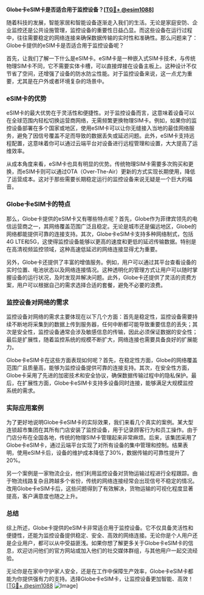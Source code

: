 **Globe卡eSIM卡是否适合用于监控设备？[[TG💪+ @esim1088](https://t.me/s/esim1088)]**

随着科技的发展，智能家居和智能设备逐渐走入我们的生活。无论是家庭安防、企业监控还是公共设施管理，监控设备的重要性日益凸显。而这些设备在运行过程中，往往需要稳定的网络连接来确保数据传输的实时性和准确性。那么问题来了：Globe卡提供的eSIM卡是否适合用于监控设备呢？

首先，让我们了解一下什么是eSIM卡。eSIM卡是一种嵌入式SIM卡技术，与传统物理SIM卡不同，它不需要实体卡槽，可以直接焊接在设备主板上。这种设计不仅节省了空间，还增强了设备的防水防尘性能。对于监控设备来说，这一点尤为重要，尤其是在户外或者环境复杂的场景中。

### eSIM卡的优势

eSIM卡的最大优势在于灵活性和便捷性。对于监控设备而言，这意味着设备可以在全球范围内轻松切换运营商网络，无需频繁更换物理SIM卡。例如，如果你的监控设备部署在多个国家或地区，使用eSIM卡可以让你无缝接入当地的最佳网络服务，避免了因信号覆盖不足而导致的数据丢失或延迟问题。此外，eSIM卡支持远程配置，这意味着你可以通过云端平台对设备进行远程管理和设置，大大提高了运维效率。

从成本角度来看，eSIM卡也具有明显的优势。传统物理SIM卡需要多次购买和更换，而eSIM卡则可以通过OTA（Over-The-Air）更新的方式实现长期使用，降低了运营成本。这对于那些需要长期稳定运行的监控设备来说无疑是一个巨大的福音。

### Globe卡eSIM卡的特点

那么，Globe卡提供的eSIM卡又有哪些特点呢？首先，Globe作为菲律宾领先的电信运营商之一，其网络覆盖范围广泛且稳定。无论是城市还是偏远地区，Globe的网络都能提供可靠的连接支持。其次，Globe卡eSIM卡支持多种网络制式，包括4G LTE和5G，这使得监控设备能够以更高的速度和更低的延迟传输数据。特别是在高清视频监控领域，这种高速低延迟的网络连接显得尤为重要。

另外，Globe卡还提供了丰富的增值服务。例如，用户可以通过其平台查看设备的实时位置、电池状态以及网络连接情况。这种透明化的管理方式让用户可以随时掌握设备的运行状况，及时发现并解决问题。此外，Globe卡还提供了灵活的资费方案，用户可以根据自己的需求选择合适的套餐，避免不必要的浪费。

### 监控设备对网络的需求

监控设备对网络的需求主要体现在以下几个方面：首先是稳定性，监控设备需要持续不断地将采集到的数据上传到服务器，任何中断都可能导致重要信息的丢失；其次是安全性，监控设备通常会涉及敏感信息的传输，因此必须保证数据的安全性；最后是扩展性，随着监控系统的规模不断扩大，网络连接也需要具备良好的扩展能力。

Globe卡eSIM卡在这些方面表现如何呢？首先，在稳定性方面，Globe的网络覆盖范围广且质量高，能够为监控设备提供可靠的连接支持。其次，在安全性方面，Globe卡采用了先进的加密技术和安全协议，确保数据传输过程中的隐私保护。最后，在扩展性方面，Globe卡eSIM卡支持多设备同时连接，能够满足大规模监控系统的需求。

### 实际应用案例

为了更好地说明Globe卡eSIM卡的实际效果，我们来看几个真实的案例。某大型连锁超市集团在其所有门店安装了监控设备，用于记录顾客行为和员工操作。由于门店分布在全国各地，传统的物理SIM卡管理起来非常麻烦。后来，该集团采用了Globe卡eSIM卡，通过云端平台实现了对所有设备的集中管理和控制。结果表明，使用eSIM卡后，设备的维护成本降低了30%，数据传输的可靠性提升了20%。

另一个案例是一家物流企业，他们利用监控设备对货物运输过程进行全程跟踪。由于物流线路复杂且跨越多个省份，传统的网络连接经常会出现信号不稳定的情况。改用Globe卡eSIM卡后，这些问题得到了有效解决，货物运输的可视化程度显著提高，客户满意度也随之上升。

### 总结

综上所述，Globe卡提供的eSIM卡非常适合用于监控设备。它不仅具备灵活性和便捷性，还能为监控设备提供稳定、安全、高效的网络连接。无论你是个人用户还是企业用户，都可以从中受益匪浅。如果你想了解更多关于Globe卡eSIM卡的信息，欢迎访问他们的官方网站或加入他们的社交媒体群组，与其他用户一起交流经验。

无论你是在家中守护家人安全，还是在工作中保障生产效率，Globe卡eSIM卡都能为你提供强有力的支持。选择Globe卡eSIM卡，让监控设备更加智能、高效！[[TG💪+ @esim1088](https://t.me/s/esim1088) ![Image](https://i.postimg.cc/4NQfJmqS/Snipaste-2025-05-13-00-14-12.png)]